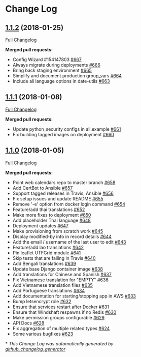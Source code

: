 # Change Log

## [1.1.2](https://github.com/WorldBank-Transport/DRIVER/tree/1.1.2) (2018-01-25)
[Full Changelog](https://github.com/WorldBank-Transport/DRIVER/compare/archive-v1.0.0...1.1.2)

**Merged pull requests:**

- Config Wizard \#154147803 [\#667](https://github.com/WorldBank-Transport/DRIVER/pull/667)
- Always migrate during deployments [\#666](https://github.com/WorldBank-Transport/DRIVER/pull/666)
- Bring back staging environment [\#665](https://github.com/WorldBank-Transport/DRIVER/pull/665)
- Simplify and document production group\_vars [\#664](https://github.com/WorldBank-Transport/DRIVER/pull/664)
- Include all language options in date-utils [\#663](https://github.com/WorldBank-Transport/DRIVER/pull/663)

## [1.1.1](https://github.com/WorldBank-Transport/DRIVER/tree/1.1.1) (2018-01-08)
[Full Changelog](https://github.com/WorldBank-Transport/DRIVER/compare/1.1.0...1.1.1)

**Merged pull requests:**

- Update python\_security configs in all.example [\#661](https://github.com/WorldBank-Transport/DRIVER/pull/661)
- Fix building tagged images on deployment [\#660](https://github.com/WorldBank-Transport/DRIVER/pull/660)

## [1.1.0](https://github.com/WorldBank-Transport/DRIVER/tree/1.1.0) (2018-01-05)
[Full Changelog](https://github.com/WorldBank-Transport/DRIVER/compare/v1.0.0...1.1.0)

**Merged pull requests:**

- Point web calendars repo to master branch [\#658](https://github.com/WorldBank-Transport/DRIVER/pull/658)
- Add CertBot to Ansible [\#657](https://github.com/WorldBank-Transport/DRIVER/pull/657)
- Support tagged releases in Travis, Ansible [\#656](https://github.com/WorldBank-Transport/DRIVER/pull/656)
- Fix setup issues and update README [\#655](https://github.com/WorldBank-Transport/DRIVER/pull/655)
- Remove '-e' option from docker login command [\#654](https://github.com/WorldBank-Transport/DRIVER/pull/654)
- Feature/add thai translations [\#652](https://github.com/WorldBank-Transport/DRIVER/pull/652)
- Make more fixes to deployment [\#650](https://github.com/WorldBank-Transport/DRIVER/pull/650)
- Add placeholder Thai language [\#648](https://github.com/WorldBank-Transport/DRIVER/pull/648)
- Deployment updates [\#647](https://github.com/WorldBank-Transport/DRIVER/pull/647)
- Make provisioning from scratch work [\#645](https://github.com/WorldBank-Transport/DRIVER/pull/645)
- Display modified-by info in record details [\#644](https://github.com/WorldBank-Transport/DRIVER/pull/644)
- Add the email / username of the last user to edit [\#643](https://github.com/WorldBank-Transport/DRIVER/pull/643)
- Feature/add lao translations [\#642](https://github.com/WorldBank-Transport/DRIVER/pull/642)
- Pin leaflet UTFGrid module [\#641](https://github.com/WorldBank-Transport/DRIVER/pull/641)
- Skip tests that are failing in Travis [\#640](https://github.com/WorldBank-Transport/DRIVER/pull/640)
- Add Bengali translations [\#639](https://github.com/WorldBank-Transport/DRIVER/pull/639)
- Update base Django container image [\#638](https://github.com/WorldBank-Transport/DRIVER/pull/638)
- Add translations for Chinese and Spanish [\#637](https://github.com/WorldBank-Transport/DRIVER/pull/637)
- Fix Vietnamese translation for "EMPTY" [\#636](https://github.com/WorldBank-Transport/DRIVER/pull/636)
- Add Vietnamese translation files [\#635](https://github.com/WorldBank-Transport/DRIVER/pull/635)
- Add Portuguese translations [\#634](https://github.com/WorldBank-Transport/DRIVER/pull/634)
- Add documentation for starting/stopping app in AWS [\#633](https://github.com/WorldBank-Transport/DRIVER/pull/633)
- Bump letsencrypt role [\#632](https://github.com/WorldBank-Transport/DRIVER/pull/632)
- Ensure that services restart after Docker [\#631](https://github.com/WorldBank-Transport/DRIVER/pull/631)
- Ensure that Windshaft respawns if no Redis [\#630](https://github.com/WorldBank-Transport/DRIVER/pull/630)
- Make permission groups configurable [\#629](https://github.com/WorldBank-Transport/DRIVER/pull/629)
- API Docs [\#628](https://github.com/WorldBank-Transport/DRIVER/pull/628)
- Fix aggregation of multiple related types [\#624](https://github.com/WorldBank-Transport/DRIVER/pull/624)
- Some various bugfixes [\#623](https://github.com/WorldBank-Transport/DRIVER/pull/623)



\* *This Change Log was automatically generated by [github_changelog_generator](https://github.com/skywinder/Github-Changelog-Generator)*
